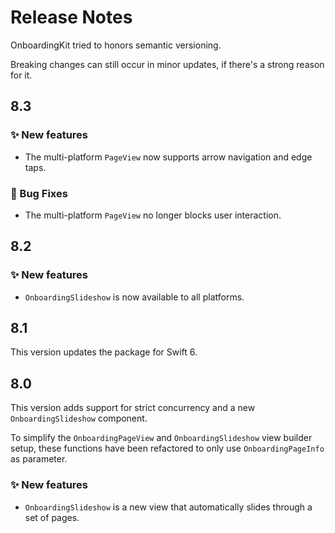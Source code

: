 # Release Notes

OnboardingKit tried to honors semantic versioning.

Breaking changes can still occur in minor updates, if there's a strong reason for it.



## 8.3

### ✨ New features

* The multi-platform `PageView` now supports arrow navigation and edge taps.

### 🐛 Bug Fixes

* The multi-platform `PageView` no longer blocks user interaction.



## 8.2

### ✨ New features

* `OnboardingSlideshow` is now available to all platforms. 



## 8.1

This version updates the package for Swift 6.



## 8.0

This version adds support for strict concurrency and a new `OnboardingSlideshow` component.

To simplify the `OnboardingPageView` and `OnboardingSlideshow` view builder setup, these functions have been refactored to only use `OnboardingPageInfo` as parameter.

### ✨ New features

* `OnboardingSlideshow` is a new view that automatically slides through a set of pages. 
